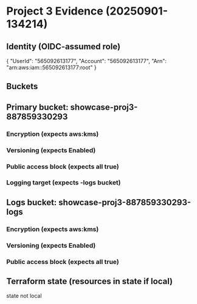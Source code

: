 # Project 3 Evidence (20250901-134214)
## Identity (OIDC-assumed role)
{
    "UserId": "565092613177",
    "Account": "565092613177",
    "Arn": "arn:aws:iam::565092613177:root"
}

## Buckets

## Primary bucket: showcase-proj3-887859330293
### Encryption (expects aws:kms)

### Versioning (expects Enabled)

### Public access block (expects all true)

### Logging target (expects -logs bucket)

## Logs bucket: showcase-proj3-887859330293-logs
### Encryption (expects aws:kms)

### Versioning (expects Enabled)

### Public access block (expects all true)

## Terraform state (resources in state if local)
state not local
